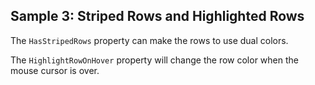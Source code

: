 ## Sample 3: Striped Rows and Highlighted Rows

The `HasStripedRows` property can make the rows to use dual colors.

The `HighlightRowOnHover` property will change the row color when the mouse cursor is over.